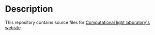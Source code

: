 # Description
This repository contains source files for [Computational light laboratory's website](https://complight.github.io/).
